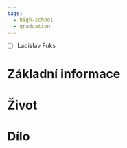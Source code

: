 ```yaml
---
tags:
  - high-school
  - graduation
---
```

- [ ] Ladislav Fuks
# Základní informace
# Život
# Dílo